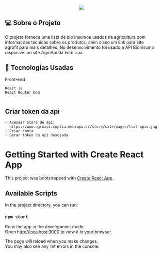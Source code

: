 

<p align="center">
  <img max-width="auto" height="auto"  src="https://user-images.githubusercontent.com/46323667/157059559-ea318a7b-789b-4bd0-8c7e-227cdc3f352b.png">
</p>



## 💻  Sobre o Projeto

O projeto fornece uma lista de bio insumos usados na agricultura com informações técnicas sobre os produtos, além disso um link para site agrofit para mais detalhes. 
No desenvolvimento foi usado a API BioInsumo disponível no site AgroApi da Embrapa.
<br>




## :rocket: Tecnologias Usadas
Front-end 
```
React js
React Router Dom


```
## Criar token da api 

```
- Acessar Store de api: 
  https://www.agroapi.cnptia.embrapa.br/store/site/pages/list-apis.jag
- Criar conta 
- Gerar token da api desejada 

```



# Getting Started with Create React App

This project was bootstrapped with [Create React App](https://github.com/facebook/create-react-app).

## Available Scripts

In the project directory, you can run:

### `npm start`

Runs the app in the development mode.\
Open [http://localhost:3000](http://localhost:3000) to view it in your browser.

The page will reload when you make changes.\
You may also see any lint errors in the console.



